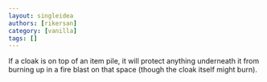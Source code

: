 ```yaml
---
layout: singleidea
authors: [rikersan]
category: [vanilla]
tags: []
---
```

If a cloak is on top of an item pile, it will protect anything underneath it from burning up in a fire blast on that space (though the cloak itself might burn).
